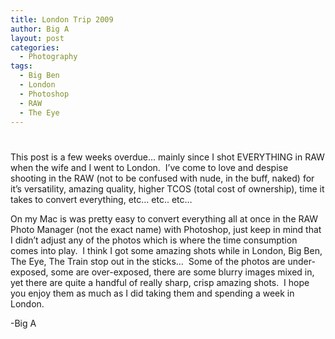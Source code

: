 ```yaml
---
title: London Trip 2009
author: Big A
layout: post
categories:
  - Photography
tags:
  - Big Ben
  - London
  - Photoshop
  - RAW
  - The Eye
---
```

# 

This post is a few weeks overdue… mainly since I shot EVERYTHING in RAW when the wife and I went to London.  I’ve come to love and despise shooting in the RAW (not to be confused with nude, in the buff, naked) for it’s versatility, amazing quality, higher TCOS (total cost of ownership), time it takes to convert everything, etc… etc.. etc…

On my Mac is was pretty easy to convert everything all at once in the RAW Photo Manager (not the exact name) with Photoshop, just keep in mind that I didn’t adjust any of the photos which is where the time consumption comes into play.  I think I got some amazing shots while in London, Big Ben, The Eye, The Train stop out in the sticks…  Some of the photos are under-exposed, some are over-exposed, there are some blurry images mixed in, yet there are quite a handful of really sharp, crisp amazing shots.  I hope you enjoy them as much as I did taking them and spending a week in London.

-Big A